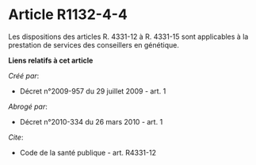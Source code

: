 # Article R1132-4-4

Les dispositions des articles R. 4331-12 à R. 4331-15 sont applicables à la prestation de services des conseillers en
génétique.

**Liens relatifs à cet article**

_Créé par_:

  - Décret n°2009-957 du 29 juillet 2009 - art. 1

_Abrogé par_:

  - Décret n°2010-334 du 26 mars 2010 - art. 1

_Cite_:

  - Code de la santé publique - art. R4331-12
